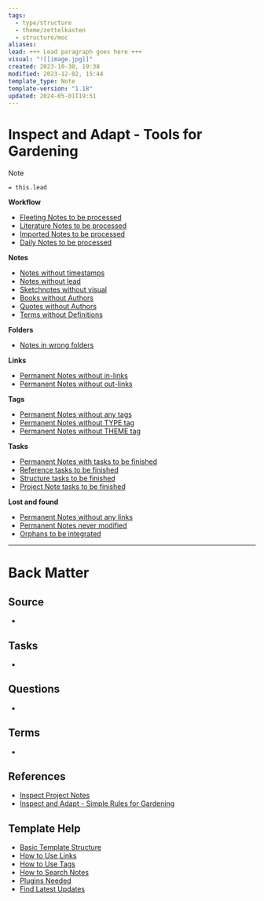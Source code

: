 ```yaml
---
tags:
  - type/structure
  - theme/zettelkasten
  - structure/moc
aliases: 
lead: +++ Lead paragraph goes here +++
visual: "![[image.jpg]]"
created: 2023-10-30, 19:38
modified: 2023-12-02, 15:44
template_type: Note
template-version: "1.18"
updated: 2024-05-01T19:51
---
```

<!--  See "Template Help" below for using properties -->

# Inspect and Adapt - Tools for Gardening

<!--  Main idea of my thoughts -->

> [!Note]
> `= this.lead`

<!-- Other content of my note  -->
**Workflow**
- [Fleeting Notes to be processed](1_Fleeting_Notes/Fleeting%20Notes%20to%20be%20processed.md)
- [Literature Notes to be processed](Literature%20Notes%20to%20be%20processed.md)
- [Imported Notes to be processed](Imported%20Notes%20to%20be%20processed.md)
- [Daily Notes to be processed](Heatmap%20Calendar%20with%20Tasks.md)

**Notes**
- [Notes without timestamps](Notes%20without%20timestamps.md)
- [Notes without lead](Notes%20without%20lead.md)
- [Sketchnotes without visual](Sketchnotes%20without%20visual.md)
- [Books without Authors](Books%20without%20Authors.md)
- [Quotes without Authors](Quotes%20without%20Authors.md)
- [Terms without Definitions](Terms%20without%20Definitions.md)

**Folders**
- [Notes in wrong folders](Notes%20in%20wrong%20folders.md)

**Links**
- [Permanent Notes without in-links](Permanent%20Notes%20without%20in-links.md)
- [Permanent Notes without out-links](Permanent%20Notes%20without%20out-links.md)

**Tags**
- [Permanent Notes without any tags](Permanent%20Notes%20without%20any%20tags.md)
- [Permanent Notes without TYPE tag](Permanent%20Notes%20without%20TYPE%20tag.md)
- [Permanent Notes without THEME tag](Permanent%20Notes%20without%20THEME%20tag.md)

**Tasks**
- [Permanent Notes with tasks to be finished](Permanent%20Notes%20with%20tasks%20to%20be%20finished.md)
- [Reference tasks to be finished](Reference%20tasks%20to%20be%20finished.md)
- [Structure tasks to be finished](Structure%20tasks%20to%20be%20finished.md)
- [Project Note tasks to be finished](Project%20Note%20tasks%20to%20be%20finished.md)

**Lost and found**
- [Permanent Notes without any links](Permanent%20Notes%20without%20any%20links.md)
- [Permanent Notes never modified](Permanent%20Notes%20never%20modified.md)
- [Orphans to be integrated](Orphans%20to%20be%20integrated.md)

---
# Back Matter

## Source
<!-- Always keep a link to the source- --> 
- 

## Tasks
<!-- What remains to be done with this note? --> 
- 

## Questions
<!-- What remains for you to consider? --> 
- 

## Terms
<!-- Links to definition pages. -->
- 

## References
<!-- Links to pages not referenced in the content. -->
- [Inspect Project Notes](Inspect%20Project%20Notes.md)
- [Inspect and Adapt - Simple Rules for Gardening](Inspect%20and%20Adapt%20-%20Simple%20Rules%20for%20Gardening.md)

## Template Help
<!-- Links to external help pages on GitHub. -->
- [Basic Template Structure](https://github.com/groepl/Obsidian-Templates#basic-template-structure)
- [How to Use Links](https://github.com/groepl/Obsidian-Templates#how-to-use-links)
- [How to Use Tags](https://github.com/groepl/Obsidian-Templates#how-to-use-tags)
- [How to Search Notes](https://github.com/groepl/Obsidian-Templates#how-to-search-notes)
- [Plugins Needed](https://github.com/groepl/Obsidian-Templates#obsidian-plugins-needed)
- [Find Latest Updates](https://github.com/groepl/Obsidian-Templates)